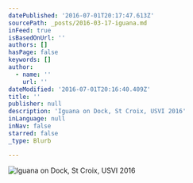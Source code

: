 ```yaml
---
datePublished: '2016-07-01T20:17:47.613Z'
sourcePath: _posts/2016-03-17-iguana.md
inFeed: true
isBasedOnUrl: ''
authors: []
hasPage: false
keywords: []
author:
  - name: ''
    url: ''
dateModified: '2016-07-01T20:16:40.409Z'
title: ''
publisher: null
description: 'Iguana on Dock, St Croix, USVI 2016'
inLanguage: null
inNav: false
starred: false
_type: Blurb

---
```

![Iguana on Dock, St Croix, USVI 2016](https://the-grid-user-content.s3-us-west-2.amazonaws.com/698690ec-3114-4f51-96c8-b94cf0f12468.jpg)